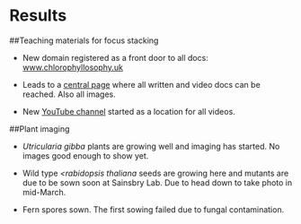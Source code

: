 

# Results

##Teaching materials for focus stacking

- New domain registered as a front door to all docs: www.chlorophyllosophy.uk

- Leads to a <a href="http://chlorophyllosophyimages.blogspot.co.uk/2017/12/focus-stacking-setup.html">central page</a> where all written and video docs can be reached. Also all images. 

- New <a href="https://www.youtube.com/channel/UC9c4s_Co4rjb-4WGpaS0gHQ?view_as=subscriber">YouTube channel</a> started as a location for all videos. 

##Plant imaging

- <i>Utricularia gibba</i> plants are growing well and imaging has started. No images good enough to show yet. 

- Wild type <i><rabidopsis thaliana</i> seeds are growing here and mutants are due to be sown soon at Sainsbry Lab. Due to head down to take photo in mid-March. 

- Fern spores sown. The first sowing failed due to fungal contamination. 
